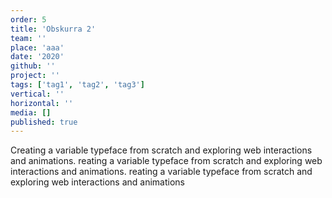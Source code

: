 ```yaml
---
order: 5
title: 'Obskurra 2'
team: ''
place: 'aaa'
date: '2020'
github: ''
project: ''
tags: ['tag1', 'tag2', 'tag3']
vertical: ''
horizontal: ''
media: []
published: true
---
```


Creating a variable typeface from scratch and exploring web interactions and animations. reating a variable typeface from scratch and exploring web interactions and animations. reating a variable typeface from scratch and exploring web interactions and animations
